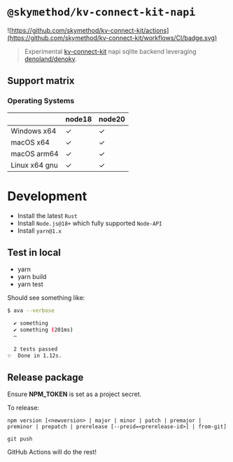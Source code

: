 # `@skymethod/kv-connect-kit-napi`

![https://github.com/skymethod/kv-connect-kit/actions](https://github.com/skymethod/kv-connect-kit/workflows/CI/badge.svg)

> Experimental [kv-connect-kit](https://github.com/skymethod/kv-connect-kit) napi sqlite backend leveraging [denoland/denokv](https://github.com/denoland/denokv).

## Support matrix

### Operating Systems

|                  | node18 | node20 |
| ---------------- | ------ | ------ |
| Windows x64      | ✓      | ✓      |
| macOS x64        | ✓      | ✓      |
| macOS arm64      | ✓      | ✓      |
| Linux x64 gnu    | ✓      | ✓      |


# Development

- Install the latest `Rust`
- Install `Node.js@18+` which fully supported `Node-API`
- Install `yarn@1.x`

## Test in local

- yarn
- yarn build
- yarn test

Should see something like:

```bash
$ ava --verbose

  ✔ something
  ✔ something (201ms)
  ─

  2 tests passed
✨  Done in 1.12s.
```

## Release package

Ensure **NPM_TOKEN** is set as a project secret.

To release:

```
npm version [<newversion> | major | minor | patch | premajor | preminor | prepatch | prerelease [--preid=<prerelease-id>] | from-git]

git push
```

GitHub Actions will do the rest!
